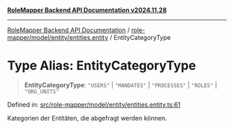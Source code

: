 [**RoleMapper Backend API Documentation v2024.11.28**](../../../../../README.md)

***

[RoleMapper Backend API Documentation](../../../../../modules.md) / [role-mapper/model/entity/entities.entity](../README.md) / EntityCategoryType

# Type Alias: EntityCategoryType

> **EntityCategoryType**: `"USERS"` \| `"MANDATES"` \| `"PROCESSES"` \| `"ROLES"` \| `"ORG_UNITS"`

Defined in: [src/role-mapper/model/entity/entities.entity.ts:61](https://github.com/FlowCraft-AG/RoleMapper/blob/5b9ee56819f4990f54c16dcad37384ac73c1551c/backend/src/role-mapper/model/entity/entities.entity.ts#L61)

Kategorien der Entitäten, die abgefragt werden können.
